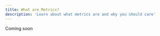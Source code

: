 ```yaml
---
title: What are Metrics?
description: 'Learn about what metrics are and why you should care'
---
```


Coming soon

